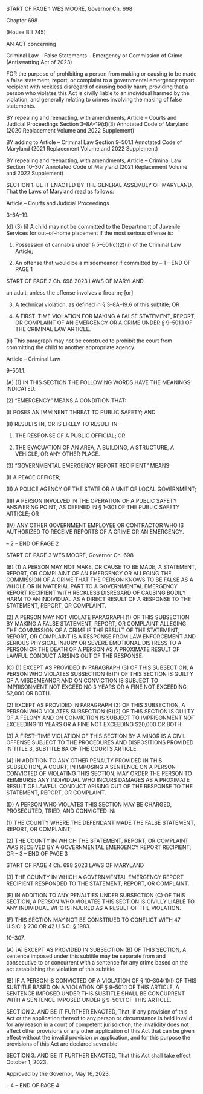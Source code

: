 START OF PAGE 1
WES MOORE, Governor Ch. 698

Chapter 698

(House Bill 745)

AN ACT concerning

Criminal Law – False Statements – Emergency or Commission of Crime
(Antiswatting Act of 2023)

FOR the purpose of prohibiting a person from making or causing to be made a false
statement, report, or complaint to a governmental emergency report recipient with
reckless disregard of causing bodily harm; providing that a person who violates this
Act is civilly liable to an individual harmed by the violation; and generally relating
to crimes involving the making of false statements.

BY repealing and reenacting, with amendments,
Article – Courts and Judicial Proceedings
Section 3–8A–19(d)(3)
Annotated Code of Maryland
(2020 Replacement Volume and 2022 Supplement)

BY adding to
Article – Criminal Law
Section 9–501.1
Annotated Code of Maryland
(2021 Replacement Volume and 2022 Supplement)

BY repealing and reenacting, with amendments,
Article – Criminal Law
Section 10–307
Annotated Code of Maryland
(2021 Replacement Volume and 2022 Supplement)

SECTION 1. BE IT ENACTED BY THE GENERAL ASSEMBLY OF MARYLAND,
That the Laws of Maryland read as follows:

Article – Courts and Judicial Proceedings

3–8A–19.

(d) (3) (i) A child may not be committed to the Department of Juvenile
Services for out–of–home placement if the most serious offense is:

1. Possession of cannabis under § 5–601(c)(2)(ii) of the
Criminal Law Article;

2. An offense that would be a misdemeanor if committed by
– 1 –
END OF PAGE 1

START OF PAGE 2
Ch. 698 2023 LAWS OF MARYLAND

an adult, unless the offense involves a firearm; [or]

3. A technical violation, as defined in § 3–8A–19.6 of this
subtitle; OR

4. A FIRST–TIME VIOLATION FOR MAKING A FALSE
STATEMENT, REPORT, OR COMPLAINT OF AN EMERGENCY OR A CRIME UNDER §
9–501.1 OF THE CRIMINAL LAW ARTICLE.

(ii) This paragraph may not be construed to prohibit the court from
committing the child to another appropriate agency.

Article – Criminal Law

9–501.1.

(A) (1) IN THIS SECTION THE FOLLOWING WORDS HAVE THE MEANINGS
INDICATED.

(2) “EMERGENCY” MEANS A CONDITION THAT:

(I) POSES AN IMMINENT THREAT TO PUBLIC SAFETY; AND

(II) RESULTS IN, OR IS LIKELY TO RESULT IN:

1. THE RESPONSE OF A PUBLIC OFFICIAL; OR

2. THE EVACUATION OF AN AREA, A BUILDING, A
STRUCTURE, A VEHICLE, OR ANY OTHER PLACE.

(3) “GOVERNMENTAL EMERGENCY REPORT RECIPIENT” MEANS:

(I) A PEACE OFFICER;

(II) A POLICE AGENCY OF THE STATE OR A UNIT OF LOCAL
GOVERNMENT;

(III) A PERSON INVOLVED IN THE OPERATION OF A PUBLIC
SAFETY ANSWERING POINT, AS DEFINED IN § 1–301 OF THE PUBLIC SAFETY
ARTICLE; OR

(IV) ANY OTHER GOVERNMENT EMPLOYEE OR CONTRACTOR
WHO IS AUTHORIZED TO RECEIVE REPORTS OF A CRIME OR AN EMERGENCY.

– 2 –
END OF PAGE 2

START OF PAGE 3
WES MOORE, Governor Ch. 698

(B) (1) A PERSON MAY NOT MAKE, OR CAUSE TO BE MADE, A STATEMENT,
REPORT, OR COMPLAINT OF AN EMERGENCY OR ALLEGING THE COMMISSION OF A
CRIME THAT THE PERSON KNOWS TO BE FALSE AS A WHOLE OR IN MATERIAL PART
TO A GOVERNMENTAL EMERGENCY REPORT RECIPIENT WITH RECKLESS DISREGARD
OF CAUSING BODILY HARM TO AN INDIVIDUAL AS A DIRECT RESULT OF A RESPONSE
TO THE STATEMENT, REPORT, OR COMPLAINT.

(2) A PERSON MAY NOT VIOLATE PARAGRAPH (1) OF THIS
SUBSECTION BY MAKING A FALSE STATEMENT, REPORT, OR COMPLAINT ALLEGING
THE COMMISSION OF A CRIME IF THE RESULT OF THE STATEMENT, REPORT, OR
COMPLAINT IS A RESPONSE FROM LAW ENFORCEMENT AND SERIOUS PHYSICAL
INJURY OR SEVERE EMOTIONAL DISTRESS TO A PERSON OR THE DEATH OF A PERSON
AS A PROXIMATE RESULT OF LAWFUL CONDUCT ARISING OUT OF THE RESPONSE.

(C) (1) EXCEPT AS PROVIDED IN PARAGRAPH (3) OF THIS SUBSECTION, A
PERSON WHO VIOLATES SUBSECTION (B)(1) OF THIS SECTION IS GUILTY OF A
MISDEMEANOR AND ON CONVICTION IS SUBJECT TO IMPRISONMENT NOT
EXCEEDING 3 YEARS OR A FINE NOT EXCEEDING $2,000 OR BOTH.

(2) EXCEPT AS PROVIDED IN PARAGRAPH (3) OF THIS SUBSECTION, A
PERSON WHO VIOLATES SUBSECTION (B)(2) OF THIS SECTION IS GUILTY OF A
FELONY AND ON CONVICTION IS SUBJECT TO IMPRISONMENT NOT EXCEEDING 10
YEARS OR A FINE NOT EXCEEDING $20,000 OR BOTH.

(3) A FIRST–TIME VIOLATION OF THIS SECTION BY A MINOR IS A CIVIL
OFFENSE SUBJECT TO THE PROCEDURES AND DISPOSITIONS PROVIDED IN TITLE 3,
SUBTITLE 8A OF THE COURTS ARTICLE.

(4) IN ADDITION TO ANY OTHER PENALTY PROVIDED IN THIS
SUBSECTION, A COURT, IN IMPOSING A SENTENCE ON A PERSON CONVICTED OF
VIOLATING THIS SECTION, MAY ORDER THE PERSON TO REIMBURSE ANY
INDIVIDUAL WHO INCURS DAMAGES AS A PROXIMATE RESULT OF LAWFUL CONDUCT
ARISING OUT OF THE RESPONSE TO THE STATEMENT, REPORT, OR COMPLAINT.

(D) A PERSON WHO VIOLATES THIS SECTION MAY BE CHARGED,
PROSECUTED, TRIED, AND CONVICTED IN:

(1) THE COUNTY WHERE THE DEFENDANT MADE THE FALSE
STATEMENT, REPORT, OR COMPLAINT;

(2) THE COUNTY IN WHICH THE STATEMENT, REPORT, OR COMPLAINT
WAS RECEIVED BY A GOVERNMENTAL EMERGENCY REPORT RECIPIENT; OR
– 3 –
END OF PAGE 3

START OF PAGE 4
Ch. 698 2023 LAWS OF MARYLAND

(3) THE COUNTY IN WHICH A GOVERNMENTAL EMERGENCY REPORT
RECIPIENT RESPONDED TO THE STATEMENT, REPORT, OR COMPLAINT.

(E) IN ADDITION TO ANY PENALTIES UNDER SUBSECTION (C) OF THIS
SECTION, A PERSON WHO VIOLATES THIS SECTION IS CIVILLY LIABLE TO ANY
INDIVIDUAL WHO IS INJURED AS A RESULT OF THE VIOLATION.

(F) THIS SECTION MAY NOT BE CONSTRUED TO CONFLICT WITH 47 U.S.C. §
230 OR 42 U.S.C. § 1983.

10–307.

(A) [A] EXCEPT AS PROVIDED IN SUBSECTION (B) OF THIS SECTION, A
sentence imposed under this subtitle may be separate from and consecutive to or concurrent
with a sentence for any crime based on the act establishing the violation of this subtitle.

(B) IF A PERSON IS CONVICTED OF A VIOLATION OF § 10–304(1)(I) OF THIS
SUBTITLE BASED ON A VIOLATION OF § 9–501.1 OF THIS ARTICLE, A SENTENCE
IMPOSED UNDER THIS SUBTITLE SHALL BE CONCURRENT WITH A SENTENCE
IMPOSED UNDER § 9–501.1 OF THIS ARTICLE.

SECTION 2. AND BE IT FURTHER ENACTED, That, if any provision of this Act or
the application thereof to any person or circumstance is held invalid for any reason in a
court of competent jurisdiction, the invalidity does not affect other provisions or any other
application of this Act that can be given effect without the invalid provision or application,
and for this purpose the provisions of this Act are declared severable.

SECTION 3. AND BE IT FURTHER ENACTED, That this Act shall take effect
October 1, 2023.

Approved by the Governor, May 16, 2023.

– 4 –
END OF PAGE 4
